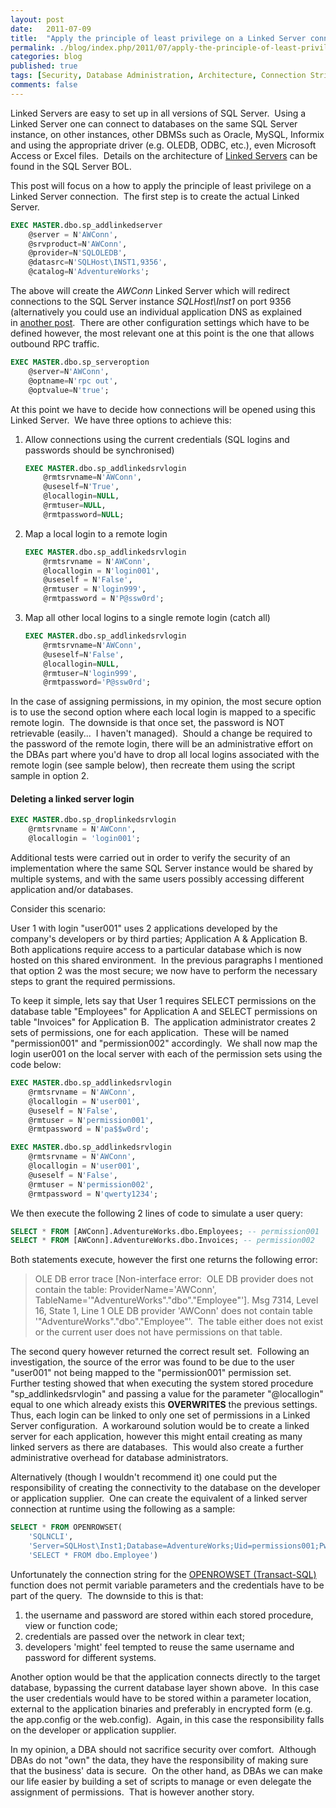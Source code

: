 ```yaml
---
layout: post
date:   2011-07-09
title:  "Apply the principle of least privilege on a Linked Server connection"
permalink: ./blog/index.php/2011/07/apply-the-principle-of-least-privilege-on-a-linked-server-connection/
categories: blog
published: true
tags: [Security, Database Administration, Architecture, Connection Strings, Development, Linked Servers]
comments: false
---
```

Linked Servers are easy to set up in all versions of SQL Server.  Using a Linked Server one can connect to databases on the same SQL Server instance, on other instances, other DBMSs such as Oracle, MySQL, Informix and using the appropriate driver (e.g. OLEDB, ODBC, etc.), even Microsoft Access or Excel files.  Details on the architecture of [Linked Servers](http://msdn.microsoft.com/en-us/library/ms188279.aspx) can be found in the SQL Server BOL.

This post will focus on a how to apply the principle of least privilege on a Linked Server connection.  The first step is to create the actual Linked Server.

``` sql
EXEC MASTER.dbo.sp_addlinkedserver
    @server = N'AWConn',
    @srvproduct=N'AWConn',
    @provider=N'SQLOLEDB',
    @datasrc=N'SQLHost\INST1,9356',
    @catalog=N'AdventureWorks';
```

The above will create the _AWConn_ Linked Server which will redirect connections to the SQL Server instance _SQLHost\Inst1_ on port 9356 (alternatively you could use an individual application DNS as explained in [another post](/blog/index.php/2011/04/sql-server-connection-strings-unique-application-dns-and-listening-ports/).  There are other configuration settings which have to be defined however, the most relevant one at this point is the one that allows outbound RPC traffic.

``` sql
EXEC MASTER.dbo.sp_serveroption
    @server=N'AWConn',
    @optname=N'rpc out',
    @optvalue=N'true';
```

At this point we have to decide how connections will be opened using this Linked Server.  We have three options to achieve this:

1. Allow connections using the current credentials (SQL logins and passwords should be synchronised)

    ``` sql
    EXEC MASTER.dbo.sp_addlinkedsrvlogin
        @rmtsrvname=N'AWConn',
        @useself=N'True',
        @locallogin=NULL,
        @rmtuser=NULL,
        @rmtpassword=NULL;
    ```

2. Map a local login to a remote login

    ``` sql
    EXEC MASTER.dbo.sp_addlinkedsrvlogin
        @rmtsrvname = N'AWConn',
        @locallogin = N'login001',
        @useself = N'False',
        @rmtuser = N'login999',
        @rmtpassword = N'P@ssw0rd';
    ```

3. Map all other local logins to a single remote login (catch all)

    ``` sql
    EXEC MASTER.dbo.sp_addlinkedsrvlogin
        @rmtsrvname=N'AWConn',
        @useself=N'False',
        @locallogin=NULL,
        @rmtuser=N'login999',
        @rmtpassword='P@ssw0rd';
    ```

In the case of assigning permissions, in my opinion, the most secure option is to use the second option where each local login is mapped to a specific remote login.  The downside is that once set, the password is NOT retrievable (easily...  I haven't managed).  Should a change be required to the password of the remote login, there will be an administrative effort on the DBAs part where you'd have to drop all local logins associated with the remote login (see sample below), then recreate them using the script sample in option 2.

#### Deleting a linked server login ####

``` sql
EXEC MASTER.dbo.sp_droplinkedsrvlogin
    @rmtsrvname = N'AWConn',
    @locallogin = 'login001';
```

Additional tests were carried out in order to verify the security of an implementation where the same SQL Server instance would be shared by multiple systems, and with the same users possibly accessing different application and/or databases.

Consider this scenario:

User 1 with login "user001" uses 2 applications developed by the company's developers or by third parties; Application A &amp; Application B.  Both applications require access to a particular database which is now hosted on this shared environment.  In the previous paragraphs I mentioned that option 2 was the most secure; we now have to perform the necessary steps to grant the required permissions.

To keep it simple, lets say that User 1 requires SELECT permissions on the database table "Employees" for Application A and SELECT permissions on table "Invoices" for Application B.  The application administrator creates 2 sets of permissions, one for each application.  These will be named "permission001" and "permission002" accordingly.  We shall now map the login user001 on the local server with each of the permission sets using the code below:

``` sql
EXEC MASTER.dbo.sp_addlinkedsrvlogin
    @rmtsrvname = N'AWConn',
    @locallogin = N'user001',
    @useself = N'False',
    @rmtuser = N'permission001',
    @rmtpassword = N'pa$$w0rd';

EXEC MASTER.dbo.sp_addlinkedsrvlogin
    @rmtsrvname = N'AWConn',
    @locallogin = N'user001',
    @useself = N'False',
    @rmtuser = N'permission002',
    @rmtpassword = N'qwerty1234';
```

We then execute the following 2 lines of code to simulate a user query:

``` sql
SELECT * FROM [AWConn].AdventureWorks.dbo.Employees; -- permission001
SELECT * FROM [AWConn].AdventureWorks.dbo.Invoices; -- permission002
```

Both statements execute, however the first one returns the following error:

> OLE DB error trace [Non-interface error:  OLE DB provider does not contain the table: ProviderName='AWConn', TableName='"AdventureWorks"."dbo"."Employee"'].
> Msg 7314, Level 16, State 1, Line 1
> OLE DB provider 'AWConn' does not contain table '"AdventureWorks"."dbo"."Employee"'.  The table either does not exist or the current user does not have permissions on that table.

The second query however returned the correct result set.  Following an investigation, the source of the error was found to be due to the user "user001" not being mapped to the "permission001" permission set.  Further testing showed that when executing the system stored procedure "sp_addlinkedsrvlogin" and passing a value for the parameter "@locallogin" equal to one which already exists this **OVERWRITES** the previous settings.  Thus, each login can be linked to only one set of permissions in a Linked Server configuration.  A workaround solution would be to create a linked server for each application, however this might entail creating as many linked servers as there are databases.  This would also create a further administrative overhead for database administrators.

Alternatively (though I wouldn't recommend it) one could put the responsibility of creating the connectivity to the database on the developer or application supplier.  One can create the equivalent of a linked server connection at runtime using the following as a sample:

``` sql
SELECT * FROM OPENROWSET(
    'SQLNCLI',
    'Server=SQLHost\Inst1;Database=AdventureWorks;Uid=permissions001;Pwd=pa$$w0rd;',
    'SELECT * FROM dbo.Employee')
```

Unfortunately the connection string for the [OPENROWSET (Transact-SQL)](http://msdn.microsoft.com/en-us/library/ms190312.aspx) function does not permit variable parameters and the credentials have to be part of the query.  The downside to this is that:

1. the username and password are stored within each stored procedure, view or function code;
2. credentials are passed over the network in clear text;
3. developers 'might' feel tempted to reuse the same username and password for different systems.

Another option would be that the application connects directly to the target database, bypassing the current database layer shown above.  In this case the user credentials would have to be stored within a parameter location, external to the application binaries and preferably in encrypted form (e.g. the app.config or the web.config).  Again, in this case the responsibility falls on the developer or application supplier.

In my opinion, a DBA should not sacrifice security over comfort.  Although DBAs do not "own" the data, they have the responsibility of making sure that the business' data is secure.  On the other hand, as DBAs we can make our life easier by building a set of scripts to manage or even delegate the assignment of permissions.  That is however another story.
